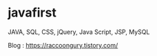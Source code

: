 # javafirst
JAVA, SQL, CSS, jQuery, Java Script, JSP, MySQL

Blog : https://raccoongury.tistory.com/
